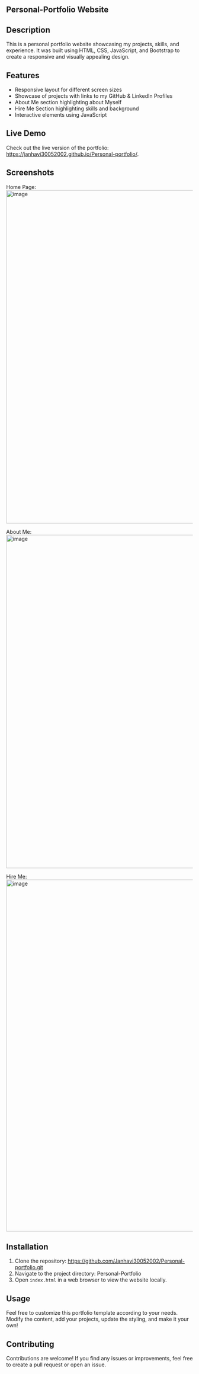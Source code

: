 ## Personal-Portfolio Website

## Description

This is a personal portfolio website showcasing my projects, skills, and experience. It was built using HTML, CSS, JavaScript, and Bootstrap to create a responsive and visually appealing design.

## Features

- Responsive layout for different screen sizes
- Showcase of projects with links to my GitHub & LinkedIn Profiles
- About Me section highlighting about Myself
- Hire Me Section highlighting skills and background
- Interactive elements using JavaScript

## Live Demo

Check out the live version of the portfolio: https://janhavi30052002.github.io/Personal-portfolio/.

## Screenshots
Home Page:
<img width="900" alt="image" src="https://github.com/Janhavi30052002/Personal-portfolio/assets/114862128/5d0e3591-60bf-4fa3-a867-e49ad08fcc4a">

About Me:
<img width="900" alt="image" src="https://github.com/Janhavi30052002/Personal-portfolio/assets/114862128/367abde8-3126-4e8a-b6ac-4ded77712f88">

Hire Me:
<img width="950" alt="image" src="https://github.com/Janhavi30052002/Personal-portfolio/assets/114862128/b1d48aed-edc3-4fcd-9300-5df5f4181e86">


## Installation

1. Clone the repository: https://github.com/Janhavi30052002/Personal-portfolio.git
2. Navigate to the project directory: Personal-Portfolio
3. Open `index.html` in a web browser to view the website locally.

## Usage

Feel free to customize this portfolio template according to your needs. Modify the content, add your projects, update the styling, and make it your own!

## Contributing

Contributions are welcome! If you find any issues or improvements, feel free to create a pull request or open an issue.
